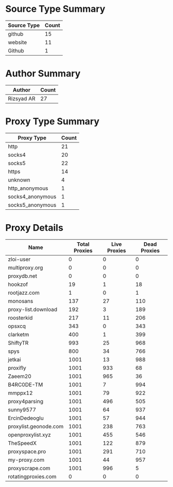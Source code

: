 # Source Type Summary

| Source Type | Count |
|-------------|-------|
| github | 15 |
| website | 11 |
| Github | 1 |


# Author Summary

| Author | Count |
|--------|-------|
| Rizsyad AR | 27 |


# Proxy Type Summary

| Proxy Type | Count |
|------------|-------|
| http | 21 |
| socks4 | 20 |
| socks5 | 22 |
| https | 14 |
| unknown | 4 |
| http_anonymous | 1 |
| socks4_anonymous | 1 |
| socks5_anonymous | 1 |


# Proxy Details

| Name | Total Proxies | Live Proxies | Dead Proxies |
|------|---------------|--------------|---------------|
| zloi-user | 0 | 0 | 0 |
| multiproxy.org | 0 | 0 | 0 |
| proxydb.net | 0 | 0 | 0 |
| hookzof | 19 | 1 | 18 |
| rootjazz.com | 1 | 0 | 1 |
| monosans | 137 | 27 | 110 |
| proxy-list.download | 192 | 3 | 189 |
| roosterkid | 217 | 11 | 206 |
| opsxcq | 343 | 0 | 343 |
| clarketm | 400 | 1 | 399 |
| ShiftyTR | 993 | 25 | 968 |
| spys | 800 | 34 | 766 |
| jetkai | 1001 | 13 | 988 |
| proxifly | 1001 | 933 | 68 |
| Zaeem20 | 1001 | 965 | 36 |
| B4RC0DE-TM | 1001 | 7 | 994 |
| mmppx12 | 1001 | 79 | 922 |
| proxy4parsing | 1001 | 496 | 505 |
| sunny9577 | 1001 | 64 | 937 |
| ErcinDedeoglu | 1001 | 57 | 944 |
| proxylist.geonode.com | 1001 | 238 | 763 |
| openproxylist.xyz | 1001 | 455 | 546 |
| TheSpeedX | 1001 | 122 | 879 |
| proxyspace.pro | 1001 | 291 | 710 |
| my-proxy.com | 1001 | 44 | 957 |
| proxyscrape.com | 1001 | 996 | 5 |
| rotatingproxies.com | 0 | 0 | 0 |
